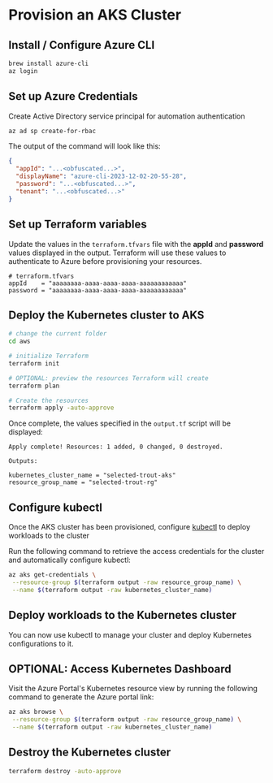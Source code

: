# Provision an AKS Cluster

## Install / Configure Azure CLI

```bash
brew install azure-cli
az login
```

## Set up Azure Credentials

Create Active Directory service principal for automation authentication
```bash
az ad sp create-for-rbac
```
The output of the command will look like this:
```json
{
  "appId": "...<obfuscated...>",
  "displayName": "azure-cli-2023-12-02-20-55-28",
  "password": "...<obfuscated...>",
  "tenant": "...<obfuscated...>"
}
```

## Set up Terraform variables

Update the values in the `terraform.tfvars` file with the **appId** and **password** values displayed in the output. Terraform will use these values to authenticate to Azure before provisioning your resources.

```
# terraform.tfvars
appId    = "aaaaaaaa-aaaa-aaaa-aaaa-aaaaaaaaaaaa"
password = "aaaaaaaa-aaaa-aaaa-aaaa-aaaaaaaaaaaa"
```

## Deploy the Kubernetes cluster to AKS

```bash
# change the current folder
cd aws

# initialize Terraform 
terraform init

# OPTIONAL: preview the resources Terraform will create
terraform plan

# Create the resources
terraform apply -auto-approve
```

Once complete, the values specified in the `output.tf` script will be displayed:
```
Apply complete! Resources: 1 added, 0 changed, 0 destroyed.

Outputs:

kubernetes_cluster_name = "selected-trout-aks"
resource_group_name = "selected-trout-rg"
```

## Configure kubectl
Once the AKS cluster has been provisioned, configure [kubectl](https://kubernetes.io/docs/reference/kubectl/) to deploy workloads to the cluster

Run the following command to retrieve the access credentials for the cluster and automatically configure kubectl:
```bash
az aks get-credentials \
 --resource-group $(terraform output -raw resource_group_name) \
 --name $(terraform output -raw kubernetes_cluster_name)
```

## Deploy workloads to the Kubernetes cluster
You can now use kubectl to manage your cluster and deploy Kubernetes configurations to it.

## OPTIONAL: Access Kubernetes Dashboard
Visit the Azure Portal's Kubernetes resource view by running the following command to generate the Azure portal link:
```bash
az aks browse \
 --resource-group $(terraform output -raw resource_group_name) \
 --name $(terraform output -raw kubernetes_cluster_name)
```

## Destroy the Kubernetes cluster
```bash
terraform destroy -auto-approve
```